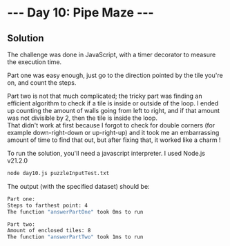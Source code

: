 # --- Day 10: Pipe Maze ---

## Solution

The challenge was done in JavaScript, with a timer decorator to measure the execution time.

Part one was easy enough, just go to the direction pointed by the tile you're on, and count the steps.

Part two is not that much complicated; the tricky part was finding an efficient algorithm to check if a tile is inside or outside of the loop. I ended up counting the amount of walls going from left to right, and if that amount was not divisible by 2, then the tile is inside the loop.  
That didn't work at first because I forgot to check for double corners (for example down-right-down or up-right-up) and it took me an embarrassing amount of time to find that out, but after fixing that, it worked like a charm !

To run the solution, you'll need a javascript interpreter. I used Node.js v21.2.0

```zsh
node day10.js puzzleInputTest.txt
```

The output (with the specified dataset) should be:

```zsh
Part one:
Steps to farthest point: 4
The function "answerPartOne" took 0ms to run

Part two:
Amount of enclosed tiles: 8
The function "answerPartTwo" took 1ms to run
```
